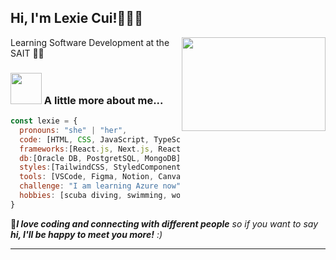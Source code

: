 <h2> Hi, I'm Lexie Cui!👋👋👋</h2>
<img align='right' src="https://myqqjd.com/wp-content/uploads/2021/06/20210606152103695.gif" width="230" height="150">
<p>Learning Software Development at the SAIT 👩‍💻</p>

### <img src="https://media.giphy.com/media/VgCDAzcKvsR6OM0uWg/giphy.gif" width="50"> A little more about me...  

```javascript
const lexie = {
  pronouns: "she" | "her",
  code: [HTML, CSS, JavaScript, TypeScript, Python, C#, Java, PLS/SQL],
  frameworks:[React.js, Next.js, React Native, Express.js, Angular, MAUI],
  db:[Oracle DB, PostgretSQL, MongoDB],
  styles:[TailwindCSS, StyledComponents, SCSS, MUI],
  tools: [VSCode, Figma, Notion, Canva],
  challenge: "I am learning Azure now",
  hobbies: [scuba diving, swimming, workout, hiking, movies, rock music when coding, cooking]
}
```
🩵<em><b>I love coding and connecting with different people</b> so if you want to say <b>hi, I'll be happy to meet you more!</b> :)</em>

---
